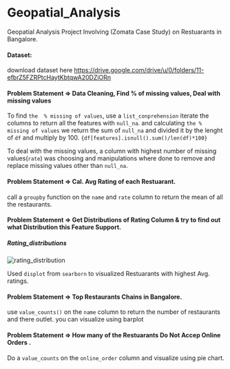 # Geopatial_Analysis
Geopatial Analysis Project Involving (Zomata Case Study) on Restuarants in Bangalore.

#### Dataset:
download dataset here https://drive.google.com/drive/u/0/folders/11-efbrZ5FZRPtcHaytKbtqwA20DZiORn 

#### Problem Statement => Data Cleaning, Find % of missing values, Deal with missing values

To find `the  % missing of values`, use a `list_conprehension` iterate the columns to return all the features with `null_na`. and calculating `the % missing of values` we return the sum of `null_na` and divided it by the lenght of `df` and multiply by 100. `{df[features].isnull().sum()/len(df)*100}` 

To deal with the missing values, a column with highest number of  missing values(`rate`) was choosing and manipulations where done to remove and replace missing values other than `null_na`. 

#### Problem Statement => Cal. Avg Rating of each Restuarant.

call a `groupby` function on the `name` and `rate` column to return the mean of  all the restaurants.

#### Problem Statement =>  Get Distributions of Rating Column & try to find out what Distribution this Feature Support.

##### Rating_distributions
![rating_distribution](https://user-images.githubusercontent.com/42388234/159501938-464d905f-4488-4286-90a6-5839189e141c.png)


Used `displot` from `searborn` to visualized Restuarants with highest Avg. ratings.

#### Problem Statement =>  Top Restaurants Chains in Bangalore. 

use `value_counts()` on the `name` column to return the number of restaurants and there outlet. you can visualize using barplot 

#### Problem Statement =>  How many of the Restuarants Do Not  Accep Online Orders . 
Do a `value_counts` on the `online_order` column  and visualize using pie chart.


